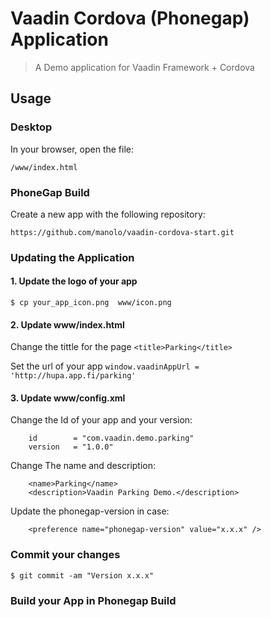 # Vaadin Cordova (Phonegap) Application

> A Demo application for Vaadin Framework + Cordova

## Usage

### Desktop

In your browser, open the file:

    /www/index.html

### PhoneGap Build

Create a new app with the following repository:

    https://github.com/manolo/vaadin-cordova-start.git

### Updating the Application

#### 1. Update the logo of your app

    $ cp your_app_icon.png  www/icon.png

#### 2. Update www/index.html

Change the tittle for the page `<title>Parking</title>`

Set the url of your app `window.vaadinAppUrl = 'http://hupa.app.fi/parking'` 

#### 3. Update www/config.xml
   
Change the Id of your app and your version:

        id        = "com.vaadin.demo.parking"
        version   = "1.0.0"

Change The name and description:

        <name>Parking</name>
        <description>Vaadin Parking Demo.</description>

Update the phonegap-version in case:

        <preference name="phonegap-version" value="x.x.x" />

### Commit your changes

    $ git commit -am "Version x.x.x"

### Build your App in Phonegap Build


